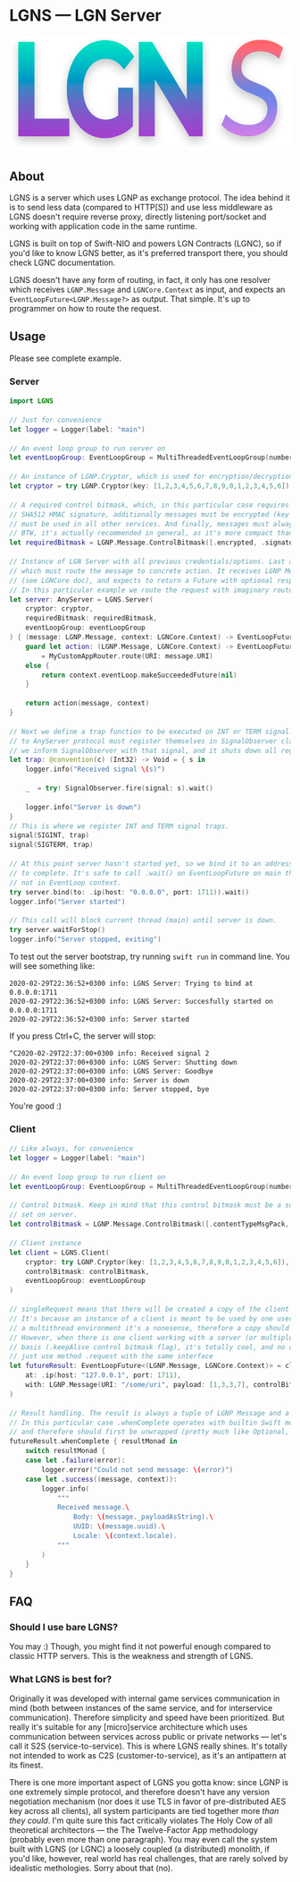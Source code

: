 # LGNS — LGN Server

![LGNS Logo](./logo.png)

## About
LGNS is a server which uses LGNP as exchange protocol. The idea behind it is to send less data (compared to HTTP[S]) and use less
middleware as LGNS doesn't require reverse proxy, directly listening port/socket and working with application code in the same runtime.

LGNS is built on top of Swift-NIO and powers LGN Contracts (LGNC), so if you'd like to know LGNS better, as it's preferred transport there,
you should check LGNC documentation.

LGNS doesn't have any form of routing, in fact, it only has one resolver which receives `LGNP.Message` and `LGNCore.Context` as input,
and expects an `EventLoopFuture<LGNP.Message?>` as output. That simple. It's up to programmer on how to route the request.

## Usage
Please see complete example.

### Server
```swift
import LGNS

// Just for convenience
let logger = Logger(label: "main")

// An event loop group to run server on
let eventLoopGroup: EventLoopGroup = MultiThreadedEventLoopGroup(numberOfThreads: System.coreCount)

// An instance of LGNP.Cryptor, which is used for encryption/decryption and HMAC signing of messages.
let cryptor = try LGNP.Cryptor(key: [1,2,3,4,5,6,7,8,9,0,1,2,3,4,5,6])

// A required control bitmask, which, in this particular case requires all messages to be signed with
// SHA512 HMAC signature, additionally messages must be encrypted (key above in Cryptor, same key
// must be used in all other services. And finally, messages must always be in MsgPack format.
// BTW, it's actually recommended in general, as it's more compact than JSON.
let requiredBitmask = LGNP.Message.ControlBitmask([.encrypted, .signatureSHA512, .contentTypeMsgPack])

// Instance of LGN Server with all previous credentials/options. Last argument is a resolver closure
// which must route the message to concrete action. It receives LGNP Message and context struct
// (see LGNCore doc), and expects to return a Future with optional response LGNP Message as Value type.
// In this particular example we route the request with imaginary router, receiving optional action.
let server: AnyServer = LGNS.Server(
    cryptor: cryptor,
    requiredBitmask: requiredBitmask,
    eventLoopGroup: eventLoopGroup
) { (message: LGNP.Message, context: LGNCore.Context) -> EventLoopFuture<LGNP.Message?> in
    guard let action: (LGNP.Message, LGNCore.Context) -> EventLoopFuture<LGNP.Message?>
        = MyCustomAppRouter.route(URI: message.URI)
    else {
        return context.eventLoop.makeSucceededFuture(nil)
    }

    return action(message, context)
}

// Next we define a trap function to be executed on INT or TERM signal. All servers that conform
// to AnyServer protocol must register themselves in SignalObserver class. When signal is caught,
// we inform SignalObserver with that signal, and it shuts down all registered servers.
let trap: @convention(c) (Int32) -> Void = { s in
    logger.info("Received signal \(s)")

    _  = try! SignalObserver.fire(signal: s).wait()

    logger.info("Server is down")
}
// This is where we register INT and TERM signal traps.
signal(SIGINT, trap)
signal(SIGTERM, trap)

// At this point server hasn't started yet, so we bind it to an address and wait for this process
// to complete. It's safe to call .wait() on EventLoopFuture on main thread, because we're
// not in EventLoop context.
try server.bind(to: .ip(host: "0.0.0.0", port: 1711)).wait()
logger.info("Server started")

// This call will block current thread (main) until server is down.
try server.waitForStop()
logger.info("Server stopped, exiting")
```

To test out the server bootstrap, try running `swift run` in command line. You will see something like:

```
2020-02-29T22:36:52+0300 info: LGNS Server: Trying to bind at 0.0.0.0:1711
2020-02-29T22:36:52+0300 info: LGNS Server: Succesfully started on 0.0.0.0:1711
2020-02-29T22:36:52+0300 info: Server started
```

If you press Ctrl+C, the server will stop:

```
^C2020-02-29T22:37:00+0300 info: Received signal 2
2020-02-29T22:37:00+0300 info: LGNS Server: Shutting down
2020-02-29T22:37:00+0300 info: LGNS Server: Goodbye
2020-02-29T22:37:00+0300 info: Server is down
2020-02-29T22:37:00+0300 info: Server stopped, bye
```

You're good :)

### Client

```swift
// Like always, for convenience
let logger = Logger(label: "main")

// An event loop group to run client on
let eventLoopGroup: EventLoopGroup = MultiThreadedEventLoopGroup(numberOfThreads: System.coreCount)

// Control bitmask. Keep in mind that this control bitmask must be a subset of a required control bitmask
// set on server.
let controlBitmask = LGNP.Message.ControlBitmask([.contentTypeMsgPack, .encrypted, .signatureSHA512])

// Client instance
let client = LGNS.Client(
    cryptor: try LGNP.Cryptor(key: [1,2,3,4,5,6,7,8,9,0,1,2,3,4,5,6]),
    controlBitmask: controlBitmask,
    eventLoopGroup: eventLoopGroup
)

// singleRequest means that there will be created a copy of the client to ensure thread safety.
// It's because an instance of a client is meant to be used by one user at a time, but in
// a multithread environment it's a nonesense, therefore a copy should be created.
// However, when there is one client working with a server (or multiple servers) on continuous
// basis (.keepAlive control bitmask flag), it's totally cool, and no copy should be created,
// just use method .request with the same interface
let futureResult: EventLoopFuture<(LGNP.Message, LGNCore.Context)> = client.singleRequest(
    at: .ip(host: "127.0.0.1", port: 1711),
    with: LGNP.Message(URI: "/some/uri", payload: [1,3,3,7], controlBitmask: controlBitmask)
)

// Result handling. The result is always a tuple of LGNP Message and a Context struct.
// In this particular case .whenComplete operates with builtin Swift monad — Result<Value, Error>,
// and therefore should first be unwrapped (pretty much like Optional, right)
futureResult.whenComplete { resultMonad in
    switch resultMonad {
    case let .failure(error):
        logger.error("Could not send message: \(error)")
    case let .success((message, context)):
        logger.info(
            """
            Received message.\
                Body: \(message._payloadAsString).\
                UUID: \(message.uuid).\
                Locale: \(context.locale).
            """
        )
    }
}
```

## FAQ

### Should I use bare LGNS?
You may :) Though, you might find it not powerful enough compared to classic HTTP servers. This is the weakness and strength of LGNS.

### What LGNS is best for?
Originally it was developed with internal game services communication in mind (both between instances of the same service, and for
interservice communication). Therefore simplicity and speed have been prioritized. But really it's suitable for any [micro]service architecture
which uses communication between services across public or private networks — let's call it S2S (service-to-service). This is where LGNS
really shines. It's totally not intended to work as C2S (customer-to-service), as it's an antipattern at its finest.

There is one more important aspect of LGNS you gotta know: since LGNP is one extremely simple protocol, and therefore doesn't have any
version negotiation mechanism (nor does it use TLS in favor of pre-distributed AES key across all clients), all system participants are tied
together more _than they could_. I'm quite sure this fact critically violates The Holy Cow of all theoretical architectors — the The Twelve-Factor
App methodology (probably even more than one paragraph). You may even call the system built with LGNS (or LGNC) a loosely coupled
(a distributed) monolith, if you'd like, however, real world has real challenges, that are rarely solved by idealistic methologies. Sorry about that
(no).
